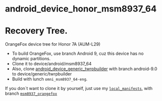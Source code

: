 # android_device_honor_msm8937_64
# Recovery Tree.

OrangeFox device tree for Honor 7A (AUM-L29)
- To build OrangeFox, use branch Android 9, cuz this device has no dynamic partitions.
- Clone it to device/android/msm8937_64
- Also, clone <a href="https://github.com/TwrpBuilder/android_device_generic_twrpbuilder/">android_device_generic_twrpbuilder</a> with branch android-9.0 to device/generic/twrpbuilder
- Build with lunch `omni_msm8937_64-eng`.

If you don\`t want to clone it by yourself, just use my <a href="https://github.com/KrutosVIP/local_manifests">`local_manifests`</a>, with branch <a href="https://github.com/KrutosVIP/local_manifests/tree/msm8937_orangefox">`msm8937_orangefox`</a>

